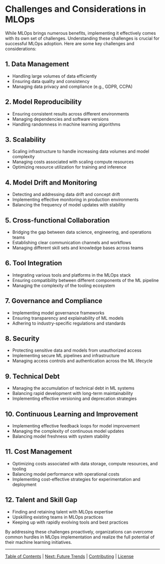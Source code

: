 # Challenges and Considerations in MLOps

While MLOps brings numerous benefits, implementing it effectively comes with its own set of challenges. Understanding these challenges is crucial for successful MLOps adoption. Here are some key challenges and considerations:

## 1. Data Management
- Handling large volumes of data efficiently
- Ensuring data quality and consistency
- Managing data privacy and compliance (e.g., GDPR, CCPA)

## 2. Model Reproducibility
- Ensuring consistent results across different environments
- Managing dependencies and software versions
- Handling randomness in machine learning algorithms

## 3. Scalability
- Scaling infrastructure to handle increasing data volumes and model complexity
- Managing costs associated with scaling compute resources
- Optimizing resource utilization for training and inference

## 4. Model Drift and Monitoring
- Detecting and addressing data drift and concept drift
- Implementing effective monitoring in production environments
- Balancing the frequency of model updates with stability

## 5. Cross-functional Collaboration
- Bridging the gap between data science, engineering, and operations teams
- Establishing clear communication channels and workflows
- Managing different skill sets and knowledge bases across teams

## 6. Tool Integration
- Integrating various tools and platforms in the MLOps stack
- Ensuring compatibility between different components of the ML pipeline
- Managing the complexity of the tooling ecosystem

## 7. Governance and Compliance
- Implementing model governance frameworks
- Ensuring transparency and explainability of ML models
- Adhering to industry-specific regulations and standards

## 8. Security
- Protecting sensitive data and models from unauthorized access
- Implementing secure ML pipelines and infrastructure
- Managing access controls and authentication across the ML lifecycle

## 9. Technical Debt
- Managing the accumulation of technical debt in ML systems
- Balancing rapid development with long-term maintainability
- Implementing effective versioning and deprecation strategies

## 10. Continuous Learning and Improvement
- Implementing effective feedback loops for model improvement
- Managing the complexity of continuous model updates
- Balancing model freshness with system stability

## 11. Cost Management
- Optimizing costs associated with data storage, compute resources, and tooling
- Balancing model performance with operational costs
- Implementing cost-effective strategies for experimentation and deployment

## 12. Talent and Skill Gap
- Finding and retaining talent with MLOps expertise
- Upskilling existing teams in MLOps practices
- Keeping up with rapidly evolving tools and best practices

By addressing these challenges proactively, organizations can overcome common hurdles in MLOps implementation and realize the full potential of their machine learning initiatives.


--------------------

[Table of Contents](README.md) | [Next: Future  Trends](07_future_trends.md) | [Contributing](CONTRIBUTING.md) | [License](LICENSE)